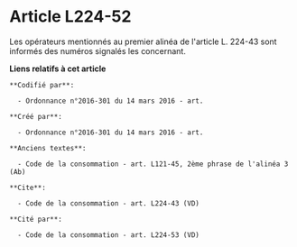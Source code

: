 # Article L224-52

Les opérateurs mentionnés au premier alinéa de l'article L. 224-43 sont informés des numéros signalés les concernant.

**Liens relatifs à cet article**

	**Codifié par**:

	  - Ordonnance n°2016-301 du 14 mars 2016 - art.

	**Créé par**:

	  - Ordonnance n°2016-301 du 14 mars 2016 - art.

	**Anciens textes**:

	  - Code de la consommation - art. L121-45, 2ème phrase de l'alinéa 3 (Ab)

	**Cite**:

	  - Code de la consommation - art. L224-43 (VD)

	**Cité par**:

	  - Code de la consommation - art. L224-53 (VD)
